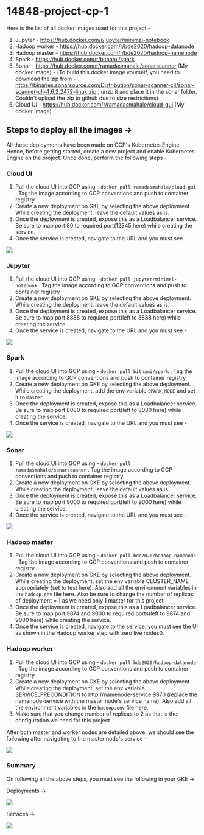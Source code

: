 # 14848-project-cp-1


Here is the list of all docker images used for this project -

1. Jupyter - https://hub.docker.com/r/jupyter/minimal-notebook
2. Hadoop worker - https://hub.docker.com/r/bde2020/hadoop-datanode
3. Hadoop master - https://hub.docker.com/r/bde2020/hadoop-namenode
4. Spark - https://hub.docker.com/r/bitnami/spark
5. Sonar - https://hub.docker.com/r/ramadasmahale/sonarscanner (My docker image) - (To build this docker image yourself, you need to download the zip from - https://binaries.sonarsource.com/Distribution/sonar-scanner-cli/sonar-scanner-cli-4.6.2.2472-linux.zip , unzp it and place it in the sonar folder. Couldn't upload the zip to github due to size restrictions)
6. Cloud UI - https://hub.docker.com/r/ramadasmahale/cloud-gui (My docker image)

## Steps to deploy all the images ->

All these deployments have been made on GCP's Kubernetes Engine. Hence, before getting started, create a new project and enable Kubernetes Engine on the project. Once done, perform the following steps - 

### Cloud UI

1. Pull the cloud UI into GCP using - `docker pull ramadasmahale/cloud-gui` . Tag the image according to GCP conventions and push to container registry
2. Create a new deployment on GKE by selecting the above deployment. While creating the deployment, leave the default values as is. 
3. Once the deployment is created, expose this as a Loadbalancer service. Be sure to map port 80 to required port(12345 here) while creating the service.
4. Once the service is created, navigate to the URL and you must see - 

<img src="GUI.png">

### Jupyter 

1. Pull the cloud UI into GCP using - `docker pull jupyter/minimal-notebook` . Tag the image according to GCP conventions and push to container registry
2. Create a new deployment on GKE by selecting the above deployment. While creating the deployment, leave the default values as is. 
3. Once the deployment is created, expose this as a Loadbalancer service. Be sure to map port 8888 to required port(left to 8888 here) while creating the service.
4. Once the service is created, navigate to the URL and you must see - 

<img src="jupyter.png">

### Spark

1. Pull the cloud UI into GCP using - `docker pull bitnami/spark` . Tag the image according to GCP conventions and push to container registry
2. Create a new deployment on GKE by selecting the above deployment. While creating the deployment, add the env variable `SPARK_MODE` and set it to `master`
3. Once the deployment is created, expose this as a Loadbalancer service. Be sure to map port 8080 to required port(left to 8080 here) while creating the service.
4. Once the service is created, navigate to the URL and you must see - 

<img src="spark.png">

### Sonar

1. Pull the cloud UI into GCP using - `docker pull ramadasmahale/sonarscanner` . Tag the image according to GCP conventions and push to container registry.
2. Create a new deployment on GKE by selecting the above deployment.  While creating the deployment, leave the default values as is.
3. Once the deployment is created, expose this as a Loadbalancer service. Be sure to map port 9000 to required port(left to 9000 here) while creating the service.
4. Once the service is created, navigate to the URL and you must see - 

<img src="sonar.png">

### Hadoop master
1. Pull the cloud UI into GCP using - `docker pull bde2020/hadoop-namenode` . Tag the image according to GCP conventions and push to container registry
2. Create a new deployment on GKE by selecting the above deployment. While creating the deployment, set the env variable CLUSTER_NAME appropriately (set to test here). Also add all the environment variables in the `hadoop.env` file here. Also be sure to change the number of replicas of deployment = 1 as we need only 1 master for this project.
3. Once the deployment is created, expose this as a Loadbalancer service. Be sure to map port 9874 and 9000 to required ports(left to 9874 and 9000 here) while creating the service.
4. Once the service is created, navigate to the service, you must see the UI as shown in the Hadoop worker step with zero live nodes0.

### Hadoop worker
1. Pull the cloud UI into GCP using - `docker pull bde2020/hadoop-datanode` . Tag the image according to GCP conventions and push to container registry
2. Create a new deployment on GKE by selecting the above deployment.  While creating the deployment, set the env variable SERVICE_PRECONDITION to http://namenode-service:9870 (replace the namenode-service with the master node's service name). Also add all the environment variables in the `hadoop.env` file here.
3.  Make sure that you change number of replicas to 2 as that is the configuration we need for this project

After both master and worker nodes are detailed above, we should see the following after navigating to the master node's service -

<img src="hadoop.png">

### Summary

On following all the above steps, you must see the following in your GKE ->

Deployments ->

<img src="container_deployments.png">

Services -> 

<img src="services.png">

